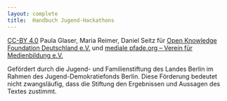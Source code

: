 ```yaml
---
layout: complete
title:	Handbuch Jugend-Hackathons
---
```


[CC-BY 4.0](https://creativecommons.org/licenses/by/4.0/) Paula Glaser, Maria Reimer, Daniel Seitz für [Open Knowledge Foundation Deutschland e.V.](http://www.okfn.de) und [mediale pfade.org – Verein für Medienbildung e.V.](http://www.mediale-pfade.org) 

Gefördert durch die Jugend- und Familienstiftung des Landes Berlin im Rahmen des Jugend-Demokratiefonds Berlin. Diese Förderung bedeutet nicht zwangsläufig, dass die Stiftung den Ergebnissen und Aussagen des Textes zustimmt.
